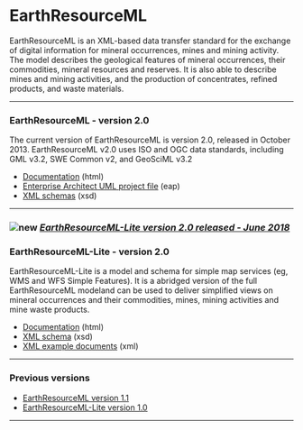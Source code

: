 # EarthResourceML

EarthResourceML is an XML-based data transfer standard for the exchange of digital information for mineral occurrences, mines and mining activity. The model describes the geological features of mineral occurrences, their commodities, mineral resources and reserves. It is also able to describe mines and mining activities, and the production of concentrates, refined products, and waste materials.

---

### EarthResourceML - version 2.0
The current version of EarthResourceML is version 2.0, released in October 2013.
EarthResourceML v2.0 uses ISO and OGC data standards, including GML v3.2, SWE Common v2, and GeoSciML v3.2
  * [Documentation](/earthresourceml/2.0/doc/ERML_HTML_Documentation/) (html)
  * [Enterprise Architect UML project file](/earthresourceml/2.0/eap/) (eap)
  * [XML schemas](http://schemas.earthresourceml.org/2.0/) (xsd)

---

###  ![new](http://www.geosciml.org/theme/img/new.gif) [_EarthResourceML-Lite version 2.0 released - June 2018_](http://www.earthresourceml.org/)


### EarthResourceML-Lite - version 2.0
EarthResourceML-Lite is a model and schema for simple map services (eg, WMS and WFS Simple Features).  It is a abridged version of the full EarthResourceML modeland can be used to deliver simplified views on mineral occurrences and their commodities, mines, mining activities and mine waste products.

 * [Documentation](/earthresourceml-lite/2.0/documentation) (html)
 * [XML schema](http://schemas.earthresourceml.org/earthresourceml-lite/2.0/) (xsd)
 * [XML example documents](/earthresourceml-lite/2.0/examples) (xml)

---

### Previous versions
 * [EarthResourceML version 1.1](/earthresourceml/1.1/)
 * [EarthResourceML-Lite version 1.0](/earthresourceml-lite/1.0/)

---
